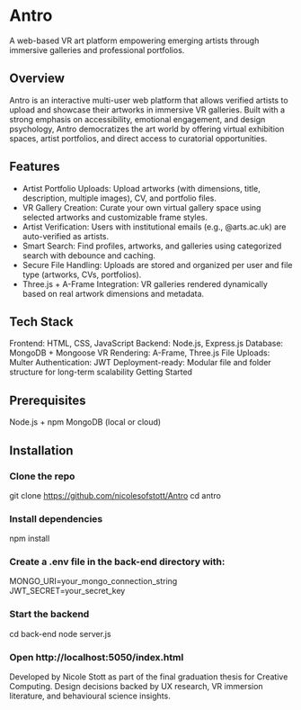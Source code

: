 # Antro

A web-based VR art platform empowering emerging artists through immersive galleries and professional portfolios.

## Overview

Antro is an interactive multi-user web platform that allows verified artists to upload and showcase their artworks in immersive VR galleries. Built with a strong emphasis on accessibility, emotional engagement, and design psychology, Antro democratizes the art world by offering virtual exhibition spaces, artist portfolios, and direct access to curatorial opportunities.

## Features

- Artist Portfolio Uploads: Upload artworks (with dimensions, title, description, multiple images), CV, and portfolio files.
- VR Gallery Creation: Curate your own virtual gallery space using selected artworks and customizable frame styles.
- Artist Verification: Users with institutional emails (e.g., @arts.ac.uk) are auto-verified as artists.
- Smart Search: Find profiles, artworks, and galleries using categorized search with debounce and caching.
- Secure File Handling: Uploads are stored and organized per user and file type (artworks, CVs, portfolios).
- Three.js + A-Frame Integration: VR galleries rendered dynamically based on real artwork dimensions and metadata.
  
## Tech Stack

Frontend: HTML, CSS, JavaScript
Backend: Node.js, Express.js
Database: MongoDB + Mongoose
VR Rendering: A-Frame, Three.js
File Uploads: Multer
Authentication: JWT
Deployment-ready: Modular file and folder structure for long-term scalability
Getting Started

## Prerequisites
Node.js + npm
MongoDB (local or cloud)

## Installation

### Clone the repo
git clone https://github.com/nicolesofstott/Antro
cd antro
### Install dependencies
npm install
### Create a .env file in the back-end directory with:
MONGO_URI=your_mongo_connection_string
JWT_SECRET=your_secret_key
### Start the backend
cd back-end
node server.js
### Open http://localhost:5050/index.html

Developed by Nicole Stott as part of the final graduation thesis for Creative Computing.
Design decisions backed by UX research, VR immersion literature, and behavioural science insights.
